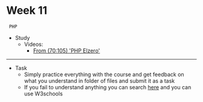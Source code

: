 # Week 11
     PHP
- Study 
    - Videos:
        - [From (70:105) 'PHP Elzero'](https://www.youtube.com/playlist?list=PLDoPjvoNmBAy41u35AqJUrI-H83DObUDq)


---
- Task
    - Simply practice everything with the course and get feedback on what you understand in folder of files and submit it as a task
    - If you fail to understand anything you can search [here](https://laracasts.com/series/php-for-beginners) and you can use W3schools 
        